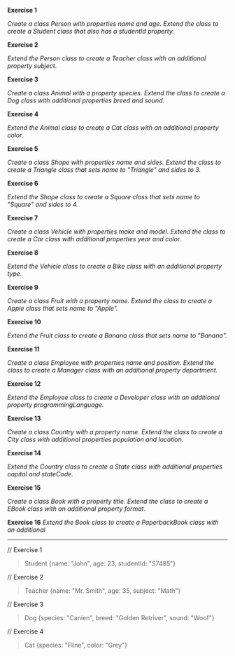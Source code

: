 **Exercise 1**

*Create a class Person with properties name and age. Extend the class to create a Student class that also has a studentId property.*

**Exercise 2**

*Extend the Person class to create a Teacher class with an additional property subject.*

**Exercise 3**

*Create a class Animal with a property species. Extend the class to create a Dog class with additional properties breed and sound.*

**Exercise 4**

*Extend the Animal class to create a Cat class with an additional property color.*

**Exercise 5**

*Create a class Shape with properties name and sides. Extend the class to create a Triangle class that sets name to "Triangle" and sides to 3.*

**Exercise 6**

*Extend the Shape class to create a Square class that sets name to "Square" and sides to 4.*

**Exercise 7**

*Create a class Vehicle with properties make and model. Extend the class to create a Car class with additional properties year and color.*

**Exercise 8**

*Extend the Vehicle class to create a Bike class with an additional property type.*

**Exercise 9**

*Create a class Fruit with a property name. Extend the class to create a Apple class that sets name to "Apple".*

**Exercise 10**

*Extend the Fruit class to create a Banana class that sets name to "Banana".*

**Exercise 11**

*Create a class Employee with properties name and position. Extend the class to create a Manager class with an additional property department.*

**Exercise 12**

*Extend the Employee class to create a Developer class with an additional property programmingLanguage.*

**Exercise 13**

*Create a class Country with a property name. Extend the class to create a City class with additional properties population and location.*

**Exercise 14**

*Extend the Country class to create a State class with additional properties capital and stateCode.*

**Exercise 15**

*Create a class Book with a property title. Extend the class to create a EBook class with an additional property format.*

**Exercise 16**
*Extend the Book class to create a PaperbackBook class with an additional*

---

// Exercise 1
> Student {name: "John", age: 23, studentId: "S7485"}

// Exercise 2
> Teacher {name: "Mr. Smith", age: 35, subject: "Math"}

// Exercise 3
> Dog {species: "Canien", breed: "Golden Retriver", sound: "Woof"}

// Exercise 4
> Cat {species: "Fline", color: "Grey"}